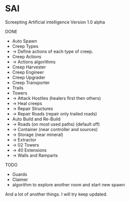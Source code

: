 # SAI
Screepting Artificial intelligence
Version 1.0 alpha

DONE
- Auto Spawn
- Creep Types
- -> Define actions of each type of creep.
- Creep Actions
- -> Actions algorithms
- Creep Harvester
- Creep Engineer
- Creep Upgrader
- Creep Transporter
- Trails
- Towers
- -> Attack Hostiles (healers first then others)
- -> Heal creeps
- -> Repair Structures
- -> Repair Roads (repair only trailed roads)
- Auto Build and Re-Build
- -> Roads (on most used paths) (default off)
- -> Container (near controller and sources)
- -> Storage (near mineral)
- -> Extractor
- -> 02 Towers
- -> 40 Extensions
- -> Walls and Ramparts

TODO
- Guards
- Claimer
- algorithm to explore another room and start new spawn

And a lot of another things. I will try keep updated.
